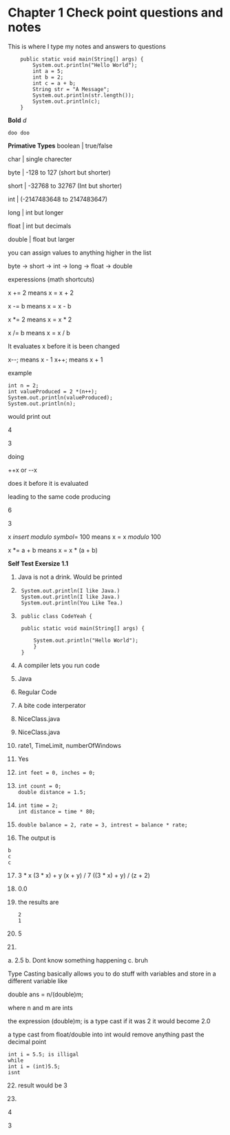 # Chapter 1 Check point questions and notes
This is where I type my notes and answers to questions

```
    public static void main(String[] args) {
        System.out.println("Hello World");
        int a = 5;
        int b = 2;
        int c = a + b;
        String str = "A Message";
        System.out.println(str.length());
        System.out.println(c);
    }
```

**Bold**
*d*
```
doo doo
```

**Primative Types**
boolean | true/false

char | single charecter

byte | -128 to 127 (short but shorter)

short | -32768 to 32767 (Int but shorter)

int | (-2147483648 to 2147483647)

long | int but longer

float | int but decimals

double | float but larger

you can assign values to anything higher in the list

byte -> short -> int -> long -> float -> double

experessions (math shortcuts)

x += 2 means x = x + 2

x -= b means x = x - b

x *= 2 means x = x * 2

x /= b means x = x / b

It evaluates x before it is been changed

x--; means x - 1
x++; means x + 1

example

```
int n = 2;
int valueProduced = 2 *(n++);
System.out.println(valueProduced);
System.out.println(n);
```
would print out 

4

3

doing

++x or --x

does it before it is evaluated

leading to the same code producing

6

3

x *insert modulo symbol*= 100 means x = x *modulo* 100

x *= a + b means x = x * (a + b)


**Self Test Exersize 1.1**

1. Java is not a drink. Would be printed
2. ```
    System.out.println(I like Java.)
    System.out.println(I like Java.)
    System.out.println(You Like Tea.)
    ```
3. ```
    public class CodeYeah {

    public static void main(String[] args) {
      
        System.out.println("Hello World");
        }
    }
    ```
4. A compiler lets you run code

5. Java

6. Regular Code

7.  A bite code interperator

8. NiceClass.java

9. NiceClass.java

10. rate1, TimeLimit, numberOfWindows

11. Yes

12. ```
    int feet = 0, inches = 0;
    ```

13. ```
    int count = 0;
    double distance = 1.5;
    ```

14. ```
    int time = 2;
    int distance = time * 80;
    ```

15. ```
    double balance = 2, rate = 3, intrest = balance * rate;
    ```

16. The output is
```
b
c
c
```

17. 3 * x
    (3 * x) + y
    (x + y) / 7
    ((3 * x) + y) / (z + 2)

18.  0.0

19. the results are 
    ```
    2
    1
    ```
20. 5

21. 
a. 2.5
b. Dont know something happening
c. bruh

Type Casting basically allows you to do stuff with variables and store in a different variable like

double ans = n/(double)m;

where n and m are ints

the expression (double)m; is a type cast if it was 2 it would become 2.0

a type cast from float/double into int would remove anything past the decimal point

```
int i = 5.5; is illigal 
while
int i = (int)5.5;
isnt
```

22. result would be 3

23.

4

3



